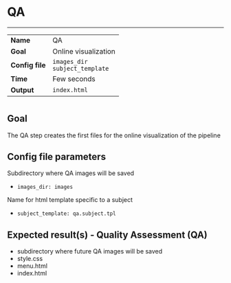 # QA
---

|                |                                        |
|----------------|----------------------------------------|
|**Name**        | QA                                     |
|**Goal**        | Online visualization                   |
|**Config file** | `images_dir` <br />`subject_template`  |
|**Time**        | Few seconds                            |
|**Output**      | `index.html`                           |

#

## Goal

The QA step creates the first files for the online visualization of the pipeline

## Config file parameters

Subdirectory where QA images will be saved

- `images_dir: images`

Name for html template specific to a subject

- `subject_template: qa.subject.tpl`

## Expected result(s) - Quality Assessment (QA)

- subdirectory where future QA images will be saved
- style.css
- menu.html
- index.html

